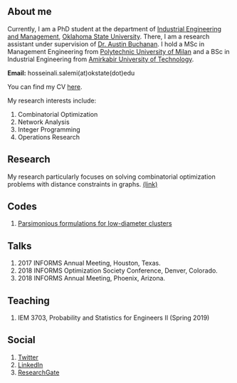## About me 

Currently, I am a PhD student at the department of [Industrial Engineering and Management](https://iem.okstate.edu/), [Oklahoma State University](https://go.okstate.edu/). There, I am a research assistant under supervision of [Dr. Austin Buchanan](https://sites.google.com/site/austinlbuchanan/home). I hold a MSc in Management Engineering from [Polytechnic University of Milan](https://www.polimi.it/en/) and a BSc in Industrial Engineering from [Amirkabir University of Technology](http://aut.ac.ir/en/).

**Email:** hosseinali.salemi(at)okstate(dot)edu

You can find my CV [here](https://drive.google.com/file/d/1dLeYsdanG-5aJZivj2sS_pvwCjcGLH1Q/view?usp=sharing).

My research interests include:
1. Combinatorial Optimization
2. Network Analysis
3. Integer Programming
4. Operations Research

## Research
My research particularly focuses on solving combinatorial optimization problems with distance constraints in graphs. [(link)](./Research.md)

## Codes
1. [Parsimonious formulations for low-diameter clusters](https://github.com/halisalemi/ParsimoniousKClub)

## Talks
1. 2017 INFORMS Annual Meeting, Houston, Texas.
2. 2018 INFORMS Optimization Society Conference, Denver, Colorado.
3. 2018 INFORMS Annual Meeting, Phoenix, Arizona.

## Teaching
1. IEM 3703, Probability and Statistics for Engineers II (Spring 2019)

## Social
1. [Twitter](https://twitter.com/HASalemi)
2. [LinkedIn](https://www.linkedin.com/in/hosseinali-salemi-a8762066/)
3. [ResearchGate](https://www.researchgate.net/profile/Hosseinali_Salemi)





